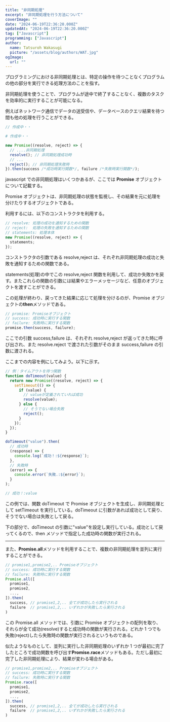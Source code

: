 ```yaml
---
title: "非同期処理"
excerpt: "非同期処理を行う方法について"
coverImage: ""
date: "2024-06-19T22:36:20.000Z"
updatedAt: "2024-06-19T22:36:20.000Z"
tag: ["Javascript"]
programming: ["Javascript"]
author:
  name: Tatsuroh Wakasugi
  picture: "/assets/blog/authors/WAT.jpg"
ogImage:
  url: ""
---
```


プログラミングにおける非同期処理とは、特定の操作を待つことなくプログラムの他の部分を実行できる処理方法のことを指す。

非同期処理を使うことで、プログラムが途中で終了することなく、複数のタスクを効率的に実行することが可能になる。

例えばネットワーク通信でデータの送受信や、データベースのクエリ結果を待つ間も他の処理を行うことができる。

<div class="note_content_by_programming_language" id="note_content_Java">

```java
// 作成中・・
```

</div>
<div class="note_content_by_programming_language" id="note_content_Python">

```python
# 作成中・・
```

</div>
<div class="note_content_by_programming_language" id="note_content_Javascript">

```javascript
new Promise((resolve, reject) => {
  // ....非同期処理
  resolve(); // 非同期処理成功時
  // ...
  reject(); // 非同期処理失敗時
}).then(success /*成功時実行関数*/, failure /*失敗時実行関数*/);
```

javascript での非同期処理はいくつかあるが、ここでは **Promise** オブジェクトについて記載する。

Promise オブジェクトは、非同期処理の状態を監視し、その結果を元に処理を分けたりするオブジェクトである。

利用するには、以下のコンストラクタを利用する。

```javascript
// resolve: 処理の成功を通知するための関数
// reject:  処理の失敗を通知するための関数
// statements: 処理本体
new Promise((resolve, reject) => {
  statements;
});
```

コンストラクタの引数である resolve,reject は、それぞれ非同期処理の成功と失敗を通知するための関数である。

statements(処理)の中でこの resolve,reject 関数を利用して、成功か失敗かを戻す。またこれらの関数の引数には結果やエラーメッセージなど、任意のオブジェクトを渡すことができる。

この処理が終わり、戻ってきた結果に応じて処理を分けるのが、Promise オブジェクトの**then**メソッドである。

```javascript
// promise: Promiseオブジェクト
// success: 成功時に実行する関数
// failure: 失敗時に実行する関数
promise.then(success, failure);
```

ここでの引数 success,failure は、それぞれ resolve,reject が返ってきた時に呼び出され、また resolve.reject で渡された引数がそのまま success,failure の引数に渡される。

ここまでの内容を例にしてみよう。以下に示す。

```javascript
// 例：タイムアウトを待つ関数
function doTimeout(value) {
  return new Promise((resolve, reject) => {
    setTimeout(() => {
      if (value) {
        // valueが定義されていれば成功
        resolve(value);
      } else {
        // そうでない場合失敗
        reject();
      }
    });
  });
}

doTimeout("value").then(
  // 成功時
  (response) => {
    console.log(`成功！:${response}`);
  },
  // 失敗時
  (error) => {
    console.error(`失敗.:${error}`);
  }
);

// 成功！:value
```

この例では、関数 doTimeout で Promise オブジェクトを生成し、非同期処理として setTimeout を実行している。doTimeout に引数があれば成功として戻り、そうでない場合は失敗として戻る。

下の部分で、doTimeout の引数に"value"を設定し実行している。成功として戻ってくるので、then メソッドで指定した成功時の関数が実行される。

---

また、**Promise.all**メソッドを利用することで、複数の非同期処理を並列に実行することができる。

```javascript
// promise1,promise2,.. Promiseオブジェクト
// success: 成功時に実行する関数
// failure: 失敗時に実行する関数
Promise.all([
  promise1,
  promise2,
  ...,
]).then(
  success, // promise1,2,.. 全てが成功したら実行される
  failure  // promise1,2,.. いずれかが失敗したら実行される
)
```

この Promise.all メソッドでは、引数に Promise オブジェクトの配列を取り、それらが全て成功(resolve)すると成功時の関数が実行される。どれか 1 つでも失敗(reject)したら失敗時の関数が実行されるというものである。

似たようなものとして、並列に実行した非同期処理のいずれか 1 つが最初に完了したところで成功関数を呼び出す**Promise.race**メソッドもある。ただし最初に完了した非同期処理により、結果が変わる場合がある。

```javascript
// promise1,promise2,.. Promiseオブジェクト
// success: 成功時に実行する関数
// failure: 失敗時に実行する関数
Promise.race([
  promise1,
  promise2,
  ...,
]).then(
  success, // promise1,2,.. 全てが成功したら実行される
  failure  // promise1,2,.. いずれかが失敗したら実行される
)
```

</div>
